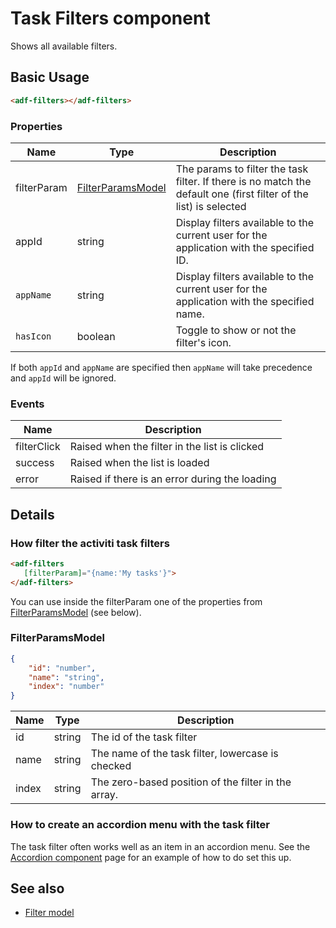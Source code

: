 # Task Filters component

Shows all available filters.

## Basic Usage

```html
<adf-filters></adf-filters>
```

### Properties

| Name | Type | Description |
| ---- | ---- | ----------- |
| filterParam | [FilterParamsModel](#filterparamsmodel) | The params to filter the task filter. If there is no match the default one (first filter of the list) is selected |
| appId | string | Display filters available to the current user for the application with the specified ID. |
| `appName` | string | Display filters available to the current user for the application with the specified name. |
| `hasIcon` | boolean | Toggle to show or not the filter's icon. |

If both `appId` and `appName` are specified then `appName` will take precedence and `appId` will be ignored.

### Events

| Name | Description |
| ---- | ----------- |
| filterClick | Raised when the filter in the list is clicked |
| success | Raised when the list is loaded |
| error | Raised if there is an error during the loading |

## Details

### How filter the activiti task filters

```html
<adf-filters 
   [filterParam]="{name:'My tasks'}">
</adf-filters>
```

You can use inside the filterParam one of the properties from [FilterParamsModel](#filterparamsmodel) (see below).

### FilterParamsModel

```json
{
    "id": "number",
    "name": "string",
    "index": "number"
}
```

| Name | Type | Description |
| ---- | ---- | ----------- |
| id | string | The id of the task filter |
| name | string | The name of the task filter, lowercase is checked |
| index | string | The zero-based position of the filter in the array. |

### How to create an accordion menu with the task filter

The task filter often works well as an item in an accordion menu. See the [Accordion component](accordion.component.md)
page for an example of how to do set this up.

## See also

-   [Filter model](filter.model.md)
